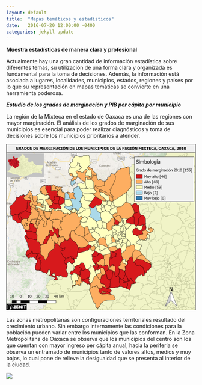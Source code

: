 ```yaml
---
layout: default
title:  "Mapas temáticos y estadísticos"
date:   2016-07-20 12:00:00 -0400
categories: jekyll update
---
```


<strong>Muestra estadísticas de manera clara y profesional</strong>

Actualmente hay una gran cantidad de información estadística sobre diferentes temas, su utilización de una forma clara y organizada es fundamental para la toma de decisiones. Además, la información está asociada a lugares, localidades, municipios, estados, regiones y países por lo que su representación en mapas temáticas se convierte en una herramienta poderosa.

<strong><em>Estudio de los grados de marginación y PIB per cápita por municipio</em></strong>

La región de la Mixteca en el estado de Oaxaca es una de las regiones con mayor marginación. El análisis de los grados de marginación de sus municipios es esencial para poder realizar diagnósticos y toma de decisiones sobre los municipios prioritarios a atender.

<img src="/images/post/oaxaca/estadistico.png" width="900">

Las zonas metropolitanas son configuraciones territoriales resultado del crecimiento urbano. Sin embargo internamente las condiciones para la población pueden variar entre los municipios que las conforman. En la Zona Metropolitana de Oaxaca se observa que los municipios del centro son los que cuentan con mayor ingreso per cápita anual, hacia la periferia se observa un entramado de municipios tanto de valores altos, medios y muy bajos, lo cual pone de relieve la desigualdad que se presenta al interior de la ciudad. 

<img src="/images/post/oaxaca/Mapa 6. Ingreso per cápita.png" width="900">


